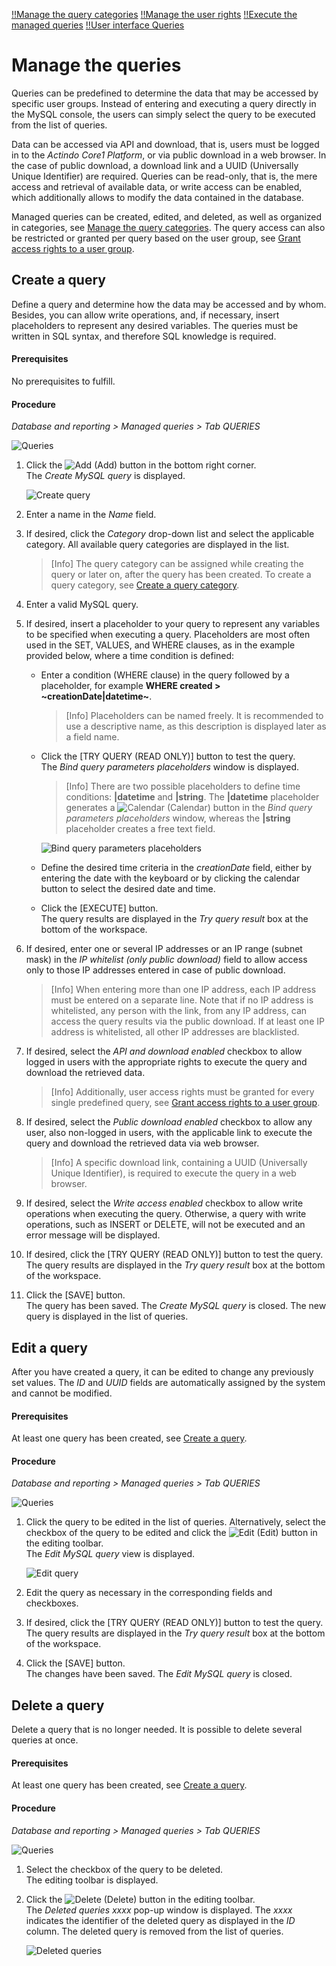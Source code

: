 [!!Manage the query categories](./02_ManageQueryCategories.md)
[!!Manage the user rights](./05_ManageUserRights.md)
[!!Execute the managed queries](../Operation/01_ExecuteManagedQueries.md)
[!!User interface Queries](../UserInterface/01a_Queries.md)

# Manage the queries

Queries can be predefined to determine the data that may be accessed by specific user groups. Instead of entering and executing a query directly in the MySQL console, the users can simply select the query to be executed from the list of queries. 

Data can be accessed via API and download, that is, users must be logged in to the *Actindo Core1 Platform*, or via public download in a web browser. In the case of public download, a download link and a UUID (Universally Unique Identifier) are required. Queries can be read-only, that is, the mere access and retrieval of available data, or write access can be enabled, which additionally allows to modify the data contained in the database. 

Managed queries can be created, edited, and deleted, as well as organized in categories, see [Manage the query categories](./02_ManageQueryCategories.md). The query access can also be restricted or granted per query based on the user group, see [Grant access rights to a user group](./05_ManageUserRights.md#grant-access-rights-to-a-user-group).



## Create a query

Define a query and determine how the data may be accessed and by whom. Besides, you can allow write operations, and, if necessary, insert placeholders to represent any desired variables. The queries must be written in SQL syntax, and therefore SQL knowledge is required. 

#### Prerequisites 

No prerequisites to fulfill.

#### Procedure

*Database and reporting > Managed queries > Tab QUERIES*

![Queries](../../Assets/Screenshots/DatabaseAndReporting/ManagedQueries/Queries/Queries.png "[Queries]")

1. Click the ![Add](../../Assets/Icons/Plus01.png "[Add]") (Add) button in the bottom right corner.  
    The *Create MySQL query* is displayed.

    ![Create query](../../Assets/Screenshots/DatabaseAndReporting/ManagedQueries/Queries/CreateQuery.png "[Create query]")

2. Enter a name in the *Name* field.

3. If desired, click the *Category* drop-down list and select the applicable category. All available query categories are displayed in the list. 

    > [Info] The query category can be assigned while creating the query or later on, after the query has been created. To create a query category, see [Create a query category](./02_ManageQueryCategories.md#create-a-query-category).  

4. Enter a valid MySQL query.  
    
5. If desired, insert a placeholder to your query to represent any variables to be specified when executing a query. Placeholders are most often used in the SET, VALUES, and WHERE clauses, as in the example provided below, where a time condition is defined: 
      
    + Enter a condition (WHERE clause) in the query followed by a placeholder, for example **WHERE created > \~creationDate|datetime\~**.
    
        > [Info] Placeholders can be named freely. It is recommended to use a descriptive name, as this description is displayed later as a field name.
        
    + Click the [TRY QUERY (READ ONLY)] button to test the query.   
        The *Bind query parameters placeholders* window is displayed.
        
        > [Info] There are two possible placeholders to define time conditions: **|datetime** and **|string**. The **|datetime** placeholder generates a ![Calendar](../../Assets/Icons/Calendar02.png "[Calendar]") (Calendar) button in the *Bind query parameters placeholders* window, whereas the **|string** placeholder creates a free text field.

        ![Bind query parameters placeholders](../../Assets/Screenshots/DatabaseAndReporting/ManagedQueries/Queries/BindQueryParamsPlaceholders.png "[Bind query parameters placeholders]")

    + Define the desired time criteria in the *creationDate* field, either by entering the date with the keyboard or by clicking the calendar button to select the desired date and time. 

    + Click the [EXECUTE] button.   
        The query results are displayed in the *Try query result* box at the bottom of the workspace. 

[comment]: <> (Julian: Gibt es für das Textfeld im Bind query parameters placeholders window eine Formatvorgabe?)

[comment]: <> (ETL use enabled muss noch ausgeblendet werden, laut JS)

6. If desired, enter one or several IP addresses or an IP range (subnet mask) in the *IP whitelist (only public download)* field to allow access only to those IP addresses entered in case of public download.  

    > [Info] When entering more than one IP address, each IP address must be entered on a separate line. Note that if no IP address is whitelisted, any person with the link, from any IP address, can access the query results via the public download. If at least one IP address is whitelisted, all other IP addresses are blacklisted. 

7. If desired, select the *API and download enabled* checkbox to allow logged in users with the appropriate rights to execute the query and download the retrieved data.

    > [Info] Additionally, user access rights must be granted for every single predefined query, see [Grant access rights to a user group](./05_ManageUserRights.md#grant-access-rights-to-a-user-group).

8. If desired, select the *Public download enabled* checkbox to allow any user, also non-logged in users, with the applicable link to execute the query and download the retrieved data via web browser. 

    > [Info] A specific download link, containing a UUID (Universally Unique Identifier), is required to execute the query in a web browser.

9. If desired, select the *Write access enabled* checkbox to allow write operations when executing the query. Otherwise, a query with write operations, such as INSERT or DELETE, will not be executed and an error message will be displayed.

10. If desired, click the [TRY QUERY (READ ONLY)] button to test the query.  
    The query results are displayed in the *Try query result* box at the bottom of the workspace. 

11. Click the [SAVE] button.  
   The query has been saved. The *Create MySQL query* is closed. The new query is displayed in the list of queries.



## Edit a query

After you have created a query, it can be edited to change any previously set values. The *ID* and *UUID* fields are automatically assigned by the system and cannot be modified.

#### Prerequisites 

At least one query has been created, see [Create a query](#create-a-query).

#### Procedure

*Database and reporting > Managed queries > Tab QUERIES*

![Queries](../../Assets/Screenshots/DatabaseAndReporting/ManagedQueries/Queries/Queries.png "[Queries]")

1. Click the query to be edited in the list of queries. Alternatively, select the checkbox of the query to be edited and click the ![Edit](../../Assets/Icons/Edit01.png) (Edit) button in the editing toolbar.  
    The *Edit MySQL query* view is displayed.

    ![Edit query](../../Assets/Screenshots/DatabaseAndReporting/ManagedQueries/Queries/EditQuery.png "[Edit query]")

2. Edit the query as necessary in the corresponding fields and checkboxes.
    
3. If desired, click the [TRY QUERY (READ ONLY)] button to test the query.  
  The query results are displayed in the *Try query result* box at the bottom of the workspace. 

4. Click the [SAVE] button.  
  The changes have been saved. The *Edit MySQL query* is closed. 



## Delete a query

Delete a query that is no longer needed. It is possible to delete several queries at once.  

[comment]: <> (Julian: Kann es beim Löschen von queries nicht zu Problemen kommen?)

#### Prerequisites 

At least one query has been created, see [Create a query](#create-a-query).

#### Procedure

*Database and reporting > Managed queries > Tab QUERIES*

![Queries](../../Assets/Screenshots/DatabaseAndReporting/ManagedQueries/Queries/Queries.png "[Queries]")

1. Select the checkbox of the query to be deleted.   
    The editing toolbar is displayed.

2. Click the ![Delete](../../Assets/Icons/Trash03.png) (Delete) button in the editing toolbar.  
    The *Deleted queries xxxx* pop-up window is displayed. The *xxxx* indicates the identifier of the deleted query as displayed in the *ID* column. The deleted query is removed from the list of queries. 

    ![Deleted queries](../../Assets/Screenshots/DatabaseAndReporting/ManagedQueries/Queries/DeletedQueries.png "[Deleted queries]")



